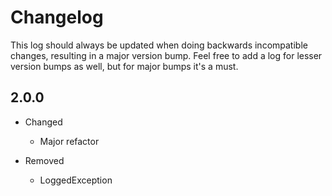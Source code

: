 Changelog
=========

This log should always be updated when doing backwards incompatible changes, resulting in a major version bump. Feel free to add a log for lesser version bumps as well, but for major bumps it's a must.

2.0.0
-----
- Changed
    - Major refactor

- Removed
    - LoggedException
